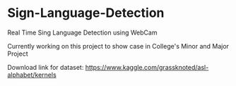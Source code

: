 # Sign-Language-Detection
Real Time Sing Language Detection using WebCam

Currently working on this project to show case in College's Minor and Major Project

Download link for dataset:
https://www.kaggle.com/grassknoted/asl-alphabet/kernels

